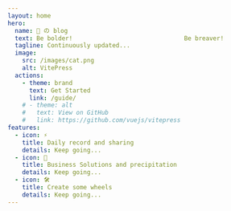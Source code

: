 ```yaml
---
layout: home
hero:
  name: 👴 の blog
  text: Be bolder!                               Be breaver!
  tagline: Continuously updated...
  image:
    src: /images/cat.png
    alt: VitePress
  actions:
    - theme: brand
      text: Get Started
      link: /guide/
    # - theme: alt
    #   text: View on GitHub
    #   link: https://github.com/vuejs/vitepress
features:
  - icon: ⚡️
    title: Daily record and sharing
    details: Keep going...
  - icon: 🚀
    title: Business Solutions and precipitation
    details: Keep going...
  - icon: 🛠️
    title: Create some wheels
    details: Keep going...
---
```

